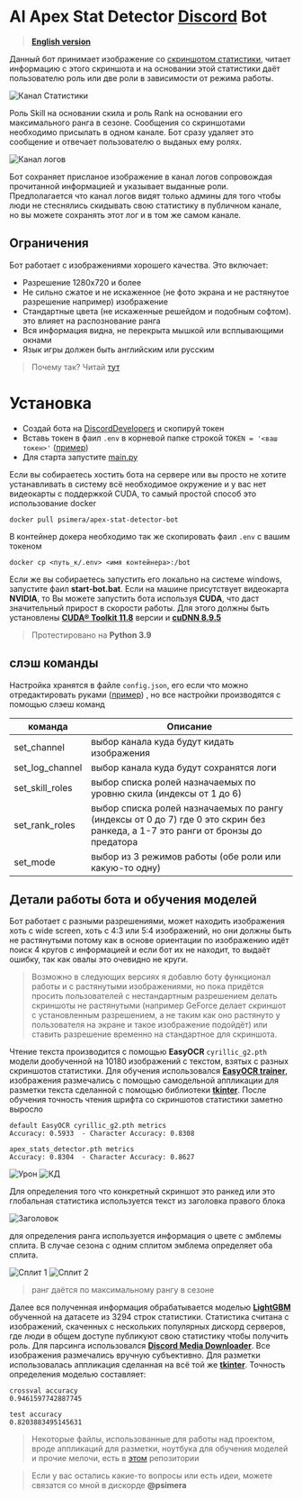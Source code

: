 # AI Apex Stat Detector <a href="https://discordapp.com/" target="_blank">Discord</a> Bot

> <a href="README.MD" target="_blank">**English version**</a>

Данный бот принимает изображение со <a href="images/effect.png">скриншотом статистики</a>, читает информацию с этого скриншота и на основании этой статистики даёт пользователю роль или две роли в зависимости от режима работы.

![Канал Статистики](images/stat_channel.png)

Роль Skill на основании скила и роль Rank на основании его максимального ранга в сезоне.
Сообщения со скриншотами необходимо присылать в одном канале. Бот сразу удаляет это сообщение и отвечает пользователю о выданых ему ролях.

![Канал логов](images/log_channel.png)

Бот сохраняет присланое изображение в канал логов сопровождая прочитанной информацией и указывает выданные роли. Предполагается что канал логов видят только админы для того чтобы люди не стеснялись скидывать свою статистику в публичном канале, но вы можете сохранять этот лог и в том же самом канале.

## Ограничения

Бот работает с изображениями хорошего качества. Это включает:
- Разрешение 1280x720 и более
- Не сильно сжатое и не искаженное (не фото экрана и не растянутое разрешение например) изображение
- Стандартные цвета (не искаженные решейдом и подобным софтом). это влияет на распознование ранга
- Вся информация видна, не перекрыта мышкой или всплывающими окнами
- Язык игры должен быть английским или русским

> Почему так? Читай <a href="https://github.com/PSImera/AI-Apex-Stat-Detector-Discord-Bot/blob/main/README-RU.MD#%D0%B4%D0%B5%D1%82%D0%B0%D0%BB%D0%B8-%D1%80%D0%B0%D0%B1%D0%BE%D1%82%D1%8B-%D0%B1%D0%BE%D1%82%D0%B0-%D0%B8-%D0%BE%D0%B1%D1%83%D1%87%D0%B5%D0%BD%D0%B8%D1%8F-%D0%BC%D0%BE%D0%B4%D0%B5%D0%BB%D0%B5%D0%B9" target="_blank">тут</a>

# Установка

- Создай бота на <a href="https://discordapp.com/developers/applications/" target="_blank">DiscordDevelopers</a> и скопируй токен
- Вставь токен в фаил `.env` в корневой папке строкой `TOKEN = '<ваш токен>'` (<a href=".env.example" target="_blank">пример</a>) 
- Для старта запустите <a href="main.py" target="_blank">main.py</a>

Если вы собираетесь хостить бота на сервере или вы просто не хотите устанавливать в систему всё необходимое окружение и у вас нет видеокарты с поддержкой CUDA, то самый простой способ это использование docker

`docker pull psimera/apex-stat-detector-bot`

В контейнер докера необходимо так же скопировать фаил `.env` с вашим токеном 

`docker cp <путь_к/.env> <имя контейнера>:/bot`

Если же вы собираетесь запустить его локально на системе windows, запустите фаил **start-bot.bat**. Если на машине присутствует видеокарта **NVIDIA**, то Вы можете запустить бота используя **CUDA**, что даст значительный прирост в скорости работы. Для этого должны быть установлены <a href="https://developer.nvidia.com/cuda-toolkit" target="_blank">**CUDA® Toolkit 11.8**</a> версии и <a href="https://developer.nvidia.com/cudnn" target="_blank">**cuDNN 8.9.5**</a>

> Протестировано на **Python 3.9**

## слэш команды
Настройка хранятся в файле `config.json`, его если что можно отредактировать руками (<a href="config_example.json" target="_blank">пример</a>) , но все настройки производятся с помощью слэеш команд

| команда  | Описание                       |
|----------   |--------------------------------|
| set_channel | выбор канала куда будут кидать изображения |
| set_log_channel | выбор канала куда будут сохранятся логи |
| set_skill_roles | выбор списка ролей назначаемых по уровню скила (индексы от 1 до 6) |
| set_rank_roles | выбор списка ролей назначаемых по рангу (индексы от 0 до 7) где 0 это скрин без ранкеда, а 1-7 это ранги от бронзы до предатора |
| set_mode | выбор из 3 режимов работы (обе роли или какую-то одну) |


## Детали работы бота и обучения моделей

Бот работает с разными разрешениями, может находить изображения хоть с wide screen, хоть с 4:3 или 5:4 изображений, но они должны быть не растянутыми потому как в основе ориентации по изображению идёт поиск 4 кругов с информацией и если бот их не находит, то выдаёт ошибку, так как овалы это очевидно не круги. 
> Возможно в следующих версиях я добавлю боту функционал работы и с растянутыми изображениями, но пока придётся просить пользователей с нестандартным разрешением делать скриншоты не растянутыми (например GeForce делает скриншот с установленным разрешением, а не таким как оно растянуто у пользователя на экране и такое изображение подойдёт) или ставить разрешение временно на стандартное для скриншота.

Чтение текста производится с помощью **EasyOCR** `cyrillic_g2.pth` модели дообученной на 10180 изображений с текстом, взятых с разных скриншотов статистики.
Для обучения использовался <a href="https://github.com/JaidedAI/EasyOCR" target="_blank">**EasyOCR trainer**</a>, изображения размечались с помощью самодельной аппликации для разметки текста сделанной с помощью библиотеки <a href="https://docs.python.org/3/library/tkinter.html" target="_blank">**tkinter**</a>. После обучения точность чтения шрифта со скриншотов статистики заметно выросло

```
default EasyOCR cyrillic_g2.pth metrics
Accuracy: 0.5933  - Character Accuracy: 0.8308

apex_stats_detector.pth metrics
Accuracy: 0.8304  - Character Accuracy: 0.8627
```
![Урон](images/damage-annot.png)
![КД](images/kd-annot.png)

Для определения того что конкретный скриншот это ранкед или это глобальная статистика используется текст из заголовка правого блока

![Заголовок](images/title-annot.png)

для определения ранга используется информация о цвете с эмблемы сплита. В случае сезона с одним сплитом эмблема определяет оба сплита.

![Сплит 1](images/split_1.png)
![Сплит 2](images/split_2.png)

> ранг даётся по максимальному рангу в сезоне

Далее вся полученная информация обрабатывается моделью <a href="https://lightgbm.readthedocs.io/en/stable/" target="_blank">**LightGBM**</a> обученной на датасете из 3294 строк статистики. Статистика считана с изображений, скаченных с нескольких популярных дискорд серверов, где люди в общем доступе публикуют свою статистику чтобы получить роль. Для парсинга использовался <a href="https://github.com/gageirwin/Discord-Media-Downloader" target="_blank">**Discord Media Downloader**</a>. Все изображения размечались вручную субъективно. Для разметки использовалась аппликация сделанная на всё той же <a href="https://docs.python.org/3/library/tkinter.html" target="_blank">**tkinter**</a>. Точность определения моделью составляет:
```
crossval accuracy
0.9461597742887745

test accuracy
0.8203883495145631
```

> Некоторые файлы, использованные для работы над проектом, вроде аппликаций для разметки, ноутбука для обучения моделей и прочие мелочи, есть в  <a href="https://github.com/PSImera/Tools_for_work_with_datasets" target="_blank">этом</a> репозитории

> Если у вас остались какие-то вопросы или есть идеи, можете связатся со мной в дискорде **@psimera** 